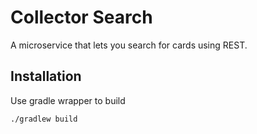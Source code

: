# Collector Search

A microservice that lets you search for cards using REST. 

## Installation

Use gradle wrapper to build

```bash
./gradlew build
```

